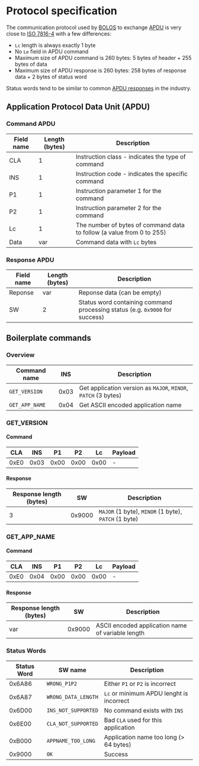 # Protocol specification

The communication protocol used by [BOLOS](https://ledger.readthedocs.io/en/latest/bolos/overview.html) to exchange [APDU](https://en.wikipedia.org/wiki/Smart_card_application_protocol_data_unit) is very close to [ISO 7816-4](https://www.iso.org/standard/77180.html) with a few differences:

- `Lc` length is always exactly 1 byte
- No `Le` field in APDU command
- Maximum size of APDU command is 260 bytes: 5 bytes of header + 255 bytes of data
- Maximum size of APDU response is 260 bytes: 258 bytes of response data + 2 bytes of status word

Status words tend to be similar to common [APDU responses](https://www.eftlab.com/knowledge-base/complete-list-of-apdu-responses/) in the industry.

## Application Protocol Data Unit (APDU)

### Command APDU

| Field name | Length (bytes) | Description |
| --- | --- | --- |
| CLA | 1 | Instruction class - indicates the type of command |
| INS | 1 | Instruction code - indicates the specific command |
| P1 | 1 | Instruction parameter 1 for the command |
| P2 | 1 | Instruction parameter 2 for the command |
| Lc | 1 | The number of bytes of command data to follow (a value from 0 to 255) |
| Data | var | Command data with `Lc` bytes |

### Response APDU

| Field name | Length (bytes) | Description |
| --- | --- | --- |
| Reponse | var | Reponse data (can be empty) |
| SW | 2 | Status word containing command processing status (e.g. `0x9000` for success) |


## Boilerplate commands

### Overview

| Command name | INS | Description |
| --- | --- | --- |
| `GET_VERSION` | 0x03 | Get application version as `MAJOR`, `MINOR`, `PATCH` (3 bytes) |
| `GET_APP_NAME` | 0x04 | Get ASCII encoded application name |

### GET_VERSION

#### Command

| CLA | INS | P1 | P2 | Lc | Payload |
| --- | --- | --- | --- | --- | --- |
| 0xE0 | 0x03 | 0x00 | 0x00 | 0x00 | - |

#### Response

| Response length (bytes) | SW | Description |
| --- | --- | --- |
| 3 | 0x9000 | `MAJOR` (1 byte), `MINOR` (1 byte), `PATCH` (1 byte) |

### GET_APP_NAME

#### Command

| CLA | INS | P1 | P2 | Lc | Payload |
| --- | --- | --- | --- | --- | --- |
| 0xE0 | 0x04 | 0x00 | 0x00 | 0x00 | - |

#### Response

| Response length (bytes) | SW | Description |
| --- | --- | --- |
| var | 0x9000 | ASCII encoded application name of variable length |

### Status Words

| Status Word | SW name | Description |
| --- | --- | --- |
| 0x6A86 | `WRONG_P1P2` | Either `P1` or `P2` is incorrect |
| 0x6A87 | `WRONG_DATA_LENGTH` | `Lc` or minimum APDU lenght is incorrect |
| 0x6D00 | `INS_NOT_SUPPORTED` | No command exists with `INS` |
| 0x6E00 | `CLA_NOT_SUPPORTED` | Bad `CLA` used for this application |
| 0xB000 | `APPNAME_TOO_LONG` | Application name too long (> 64 bytes) |
| 0x9000 | `OK` | Success |
